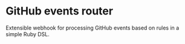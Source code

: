 # GitHub events router

Extensible webhook for processing GitHub events based on rules in a simple Ruby DSL.


